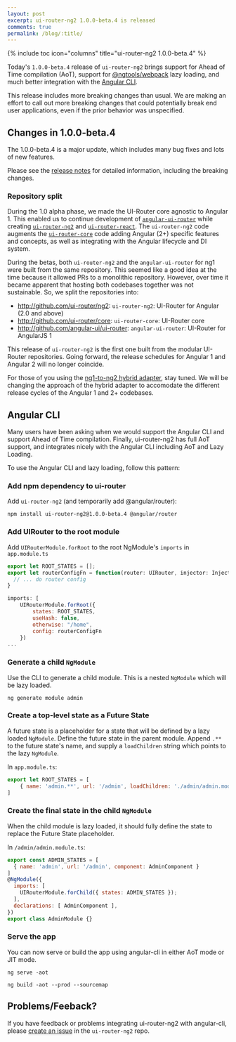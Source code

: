 ```yaml
---
layout: post
excerpt: ui-router-ng2 1.0.0-beta.4 is released
comments: true
permalink: /blog/:title/
---
```


{% include toc icon="columns" title="ui-router-ng2 1.0.0-beta.4" %}

Today's `1.0.0-beta.4` release of `ui-router-ng2` brings support for Ahead of Time compilation (AoT),
support for [@ngtools/webpack](https://www.npmjs.com/package/@ngtools/webpack) lazy loading,
and much better integration with the [Angular CLI](https://github.com/angular/angular-cli).

This release includes more breaking changes than usual.
We are making an effort to call out more breaking changes that could potentially 
break end user applications, even if the prior behavior was unspecified.

## Changes in 1.0.0-beta.4

The 1.0.0-beta.4 is a major update, which includes many bug fixes and lots of new features.

Please see the [release notes](https://github.com/ui-router/ng2/releases/tag/1.0.0-beta.4) 
for detailed information, including the breaking changes.


### Repository split

During the 1.0 alpha phase, we made the UI-Router core agnostic to Angular 1.
This enabled us to continue development of 
[`angular-ui-router`](https://github.com/angular-ui/ui-router/)
while creating 
[`ui-router-ng2`](https://ui-router.github.io/ng2/)
and 
[`ui-router-react`](https://ui-router.github.io/react/).
The `ui-router-ng2` code augments the 
[`ui-router-core`](https://github.com/ui-router/core) 
code adding Angular (2+) specific features and concepts, as well as integrating with the Angular lifecycle and DI system.

During the betas, both `ui-router-ng2` and the `angular-ui-router` for ng1 were built from the same repository.
This seemed like a good idea at the time because it allowed PRs to a monolithic repository.
However, over time it became apparent that hosting both codebases together was not sustainable.
So, we split the repositories into:

- http://github.com/ui-router/ng2: `ui-router-ng2`: UI-Router for Angular (2.0 and above)
- http://github.com/ui-router/core: `ui-router-core`: UI-Router core
- http://github.com/angular-ui/ui-router: `angular-ui-router`: UI-Router for AngularJS 1

This release of `ui-router-ng2` is the first one built from the modular UI-Router repositories.
Going forward, the release schedules for Angular 1 and Angular 2 will no longer coincide.

For those of you using the [ng1-to-ng2 hybrid adapter](https://github.com/ui-router/ng1-to-ng2), stay tuned.
We will be changing the approach of the hybrid adapter to accomodate the different release cycles
of the Angular 1 and 2+ codebases.


## Angular CLI

Many users have been asking when we would support the Angular CLI and support Ahead of Time compilation.
Finally, ui-router-ng2 has full AoT support, and integrates nicely with the Angular CLI including AoT and Lazy Loading.

To use the Angular CLI and lazy loading, follow this pattern:

### Add npm dependency to ui-router
Add `ui-router-ng2` (and temporarily add @angular/router): 
```
npm install ui-router-ng2@1.0.0-beta.4 @angular/router
```

### Add UIRouter to the root module

Add `UIRouterModule.forRoot` to the root NgModule's `imports` in `app.module.ts`

```js
export let ROOT_STATES = [];
export let routerConfigFn = function(router: UIRouter, injector: Injector) {
  // ... do router config
}
````

```js
imports: [
    UIRouterModule.forRoot({
        states: ROOT_STATES,
        useHash: false,
        otherwise: "/home",
        config: routerConfigFn
    })
...
```

### Generate a child `NgModule`

Use the CLI to generate a child module.
This is a nested `NgModule` which will be lazy loaded.

```
ng generate module admin
```

### Create a top-level state as a Future State

A future state is a placeholder for a state that will be defined by a lazy loaded `NgModule`.
Define the future state in the parent module.
Append `.**` to the future state's name, and supply a `loadChildren` string which points to the lazy `NgModule`.

In `app.module.ts`:

```js
export let ROOT_STATES = [
    { name: 'admin.**', url: '/admin', loadChildren: './admin/admin.module#AdminModule' }
]
```

### Create the final state in the child `NgModule`

When the child module is lazy loaded, it should fully define the state to replace the Future State placeholder.

In `/admin/admin.module.ts`: 

```js
export const ADMIN_STATES = [
  { name: 'admin', url: '/admin', component: AdminComponent }
]
@NgModule({
  imports: [ 
    UIRouterModule.forChild({ states: ADMIN_STATES });
  ],
  declarations: [ AdminComponent ],
})
export class AdminModule {}
```

### Serve the app

You can now serve or build the app using angular-cli in either AoT mode or JIT mode.

```
ng serve -aot
```

```
ng build -aot --prod --sourcemap
```

## Problems/Feeback?

If you have feedback or problems integrating ui-router-ng2 with angular-cli, please [create an issue](https://github.com/ui-router/ng2/issues)
in the `ui-router-ng2` repo.
